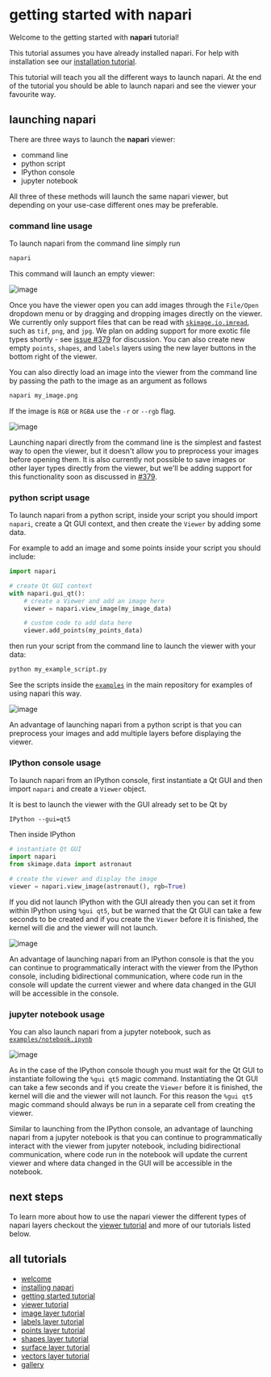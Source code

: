 # getting started with napari

Welcome to the getting started with **napari** tutorial!

This tutorial assumes you have already installed napari. For help with installation see our [installation tutorial](installation.md).

This tutorial will teach you all the different ways to launch napari. At the end of the tutorial you should be able to launch napari and see the viewer your favourite way.


## launching napari

There are three ways to launch the **napari** viewer:
- command line
- python script
- IPython console
- jupyter notebook


All three of these methods will launch the same napari viewer, but depending on your use-case different ones may be preferable.

### command line usage

To launch napari from the command line simply run
```sh
napari
```

This command will launch an empty viewer:

![image](./resources/launch_cli_empty.png)

Once you have the viewer open you can add images through the `File/Open` dropdown menu or by dragging and dropping images directly on the viewer. We currently only support files that can be read with [`skimage.io.imread`](https://scikit-image.org/docs/dev/api/skimage.io.html#skimage.io.imread), such as `tif`, `png`, and `jpg`. We plan on adding support for more exotic file types shortly - see [issue #379](https://github.com/napari/napari/issues/379) for discussion. You can also create new empty `points`, `shapes`, and `labels` layers using the new layer buttons in the bottom right of the viewer.

You can also directly load an image into the viewer from the command line by passing the path to the image as an argument as follows
```sh
napari my_image.png
```
If the image is `RGB` or `RGBA` use the `-r` or `--rgb` flag.

![image](./resources/launch_cli_image.png)

Launching napari directly from the command line is the simplest and fastest way to open the viewer, but it doesn't allow you to preprocess your images before opening them. It is also currently not possible to save images or other layer types directly from the viewer, but we'll be adding support for this functionality soon as discussed in [#379](https://github.com/napari/napari/issues/379).

### python script usage

To launch napari from a python script, inside your script you should import `napari`, create a Qt GUI context, and then create the `Viewer` by adding some data.

For example to add an image and some points inside your script you should include:

```python
import napari

# create Qt GUI context
with napari.gui_qt():
    # create a Viewer and add an image here
    viewer = napari.view_image(my_image_data)

    # custom code to add data here
    viewer.add_points(my_points_data)
```

then run your script from the command line to launch the viewer with your data:
```sh
python my_example_script.py
```

See the scripts inside the [`examples`](https://github.com/napari/napari/tree/master/examples) in the main repository for examples of using napari this way.

![image](./resources/launch_script.png)

An advantage of launching napari from a python script is that you can preprocess your images and add multiple layers before displaying the viewer.

### IPython console usage

To launch napari from an IPython console, first instantiate a Qt GUI and then import `napari` and create a `Viewer` object.

It is best to launch the viewer with the GUI already set to be Qt by

```
IPython --gui=qt5
```

Then inside IPython
```python
# instantiate Qt GUI
import napari
from skimage.data import astronaut

# create the viewer and display the image
viewer = napari.view_image(astronaut(), rgb=True)
```

If you did not launch IPython with the GUI already then you can set it from within IPython using `%gui qt5`, but be warned that the Qt GUI can take a few seconds to be created and if you create the `Viewer` before it is finished, the kernel will die and the viewer will not launch.

![image](./resources/launch_ipython.png) 

An advantage of launching napari from an IPython console is that the you can continue to programmatically interact with the viewer from the IPython console, including bidirectional communication, where code run in the console will update the current viewer and where data changed in the GUI will be accessible in the console.

### jupyter notebook usage

You can also launch napari from a jupyter notebook, such as [`examples/notebook.ipynb`](https://github.com/napari/napari/tree/master/examples/notebook.ipynb)

![image](./resources/launch_jupyter.png)

As in the case of the IPython console though you must wait for the Qt GUI to instantiate following the `%gui qt5` magic command. Instantiating the Qt GUI can take a few seconds and if you create the `Viewer` before it is finished, the kernel will die and the viewer will not launch. For this reason the `%gui qt5` magic command should always be run in a separate cell from creating the viewer.

Similar to launching from the IPython console, an advantage of launching napari from a jupyter notebook is that you can continue to programmatically interact with the viewer from jupyter notebook, including bidirectional communication, where code run in the notebook will update the current viewer and where data changed in the GUI will be accessible in the notebook.

## next steps

To learn more about how to use the napari viewer the different types of napari layers checkout the [viewer tutorial](viewer.md) and more of our tutorials listed below.

## all tutorials

- [welcome](../README.md)
- [installing napari](installation.md)
- [getting started tutorial](getting_started.md)
- [viewer tutorial](viewer.md)
- [image layer tutorial](image.md)
- [labels layer tutorial](labels.md)
- [points layer tutorial](points.md)
- [shapes layer tutorial](shapes.md)
- [surface layer tutorial](surface.md)
- [vectors layer tutorial](vectors.md)
- [gallery](../gallery/gallery.md)
